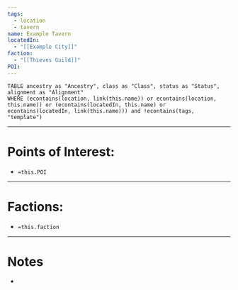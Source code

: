 ```yaml
---
tags:
  - location
  - tavern
name: Example Tavern
locatedIn:
  - "[[Example City]]"
faction:
  - "[[Thieves Guild]]"
POI:
---
```

```dataview
TABLE ancestry as "Ancestry", class as "Class", status as "Status", alignment as "Alignment"
WHERE (econtains(location, link(this.name)) or econtains(location, this.name)) or (econtains(locatedIn, this.name) or econtains(locatedIn, link(this.name))) and !econtains(tags, "template")
```

---
# Points of Interest:
- `=this.POI`

---
# Factions:
- `=this.faction`

---
# Notes
- 

